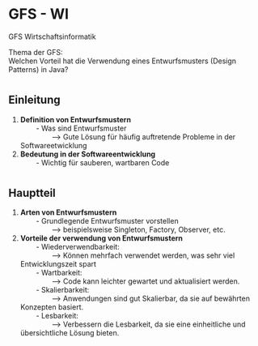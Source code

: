 # GFS - WI
GFS Wirtschaftsinformatik

Thema der GFS: </br>
Welchen Vorteil hat die Verwendung eines Entwurfsmusters (Design Patterns) in Java?

# <h2>Einleitung</h2>
1. <strong>Definition von Entwurfsmustern</strong></br>
⠀⠀⠀- Was sind Entwurfsmuster </br>
⠀⠀⠀⠀⠀⠀--> Gute Lösung für häufig auftretende Probleme in der Softwareetwicklung
2. <strong>Bedeutung in der Softwareentwicklung</strong></br>
⠀⠀⠀- Wichtig für sauberen, wartbaren Code

# <h2>Hauptteil</h2>
1. <strong>Arten von Entwurfsmustern</strong></br>
⠀⠀⠀- Grundlegende Entwurfsmuster vorstellen </br>
⠀⠀⠀⠀⠀⠀--> beispielsweise Singleton, Factory, Observer, etc.
2. <strong>Vorteile der verwendung von Entwurfsmustern</strong></br>
⠀⠀⠀- Wiederverwendbarkeit: </br>⠀⠀⠀⠀⠀⠀--> Können mehrfach verwendet werden, was sehr viel Entwicklungszeit spart</br>
⠀⠀⠀- Wartbarkeit: </br>⠀⠀⠀⠀⠀⠀--> Code kann leichter gewartet und aktualisiert werden.</br>
⠀⠀⠀- Skalierbarkeit: </br>⠀⠀⠀⠀⠀⠀--> Anwendungen sind gut Skalierbar, da sie auf bewährten Konzepten basiert.</br>
⠀⠀⠀- Lesbarkeit: </br>⠀⠀⠀⠀⠀⠀--> Verbessern die Lesbarkeit, da sie eine einheitliche und übersichtliche Lösung bieten.</br>
